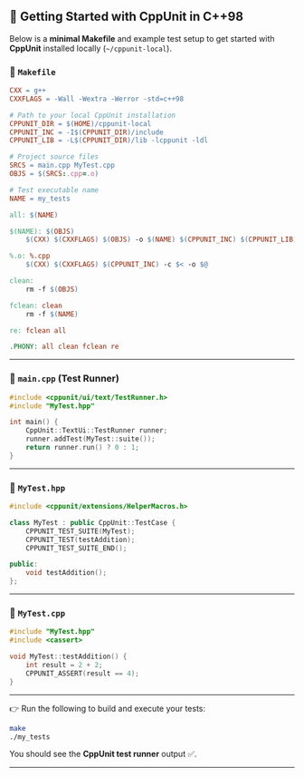 ## 🧪 Getting Started with CppUnit in C++98

Below is a **minimal Makefile** and example test setup to get started with **CppUnit** installed locally (`~/cppunit-local`).

### 📄 `Makefile`

``` makefile
CXX = g++
CXXFLAGS = -Wall -Wextra -Werror -std=c++98

# Path to your local CppUnit installation
CPPUNIT_DIR = $(HOME)/cppunit-local
CPPUNIT_INC = -I$(CPPUNIT_DIR)/include
CPPUNIT_LIB = -L$(CPPUNIT_DIR)/lib -lcppunit -ldl

# Project source files
SRCS = main.cpp MyTest.cpp
OBJS = $(SRCS:.cpp=.o)

# Test executable name
NAME = my_tests

all: $(NAME)

$(NAME): $(OBJS)
	$(CXX) $(CXXFLAGS) $(OBJS) -o $(NAME) $(CPPUNIT_INC) $(CPPUNIT_LIB)

%.o: %.cpp
	$(CXX) $(CXXFLAGS) $(CPPUNIT_INC) -c $< -o $@

clean:
	rm -f $(OBJS)

fclean: clean
	rm -f $(NAME)

re: fclean all

.PHONY: all clean fclean re
```

---

### 📄 `main.cpp` (Test Runner)

```cpp
#include <cppunit/ui/text/TestRunner.h>
#include "MyTest.hpp"

int main() {
    CppUnit::TextUi::TestRunner runner;
    runner.addTest(MyTest::suite());
    return runner.run() ? 0 : 1;
}
```

---

### 📄 `MyTest.hpp`

```cpp
#include <cppunit/extensions/HelperMacros.h>

class MyTest : public CppUnit::TestCase {
    CPPUNIT_TEST_SUITE(MyTest);
    CPPUNIT_TEST(testAddition);
    CPPUNIT_TEST_SUITE_END();

public:
    void testAddition();
};
```

---

### 📄 `MyTest.cpp`

```cpp
#include "MyTest.hpp"
#include <cassert>

void MyTest::testAddition() {
    int result = 2 + 2;
    CPPUNIT_ASSERT(result == 4);
}
```

---

👉 Run the following to build and execute your tests:

``` bash
make
./my_tests
```

You should see the **CppUnit test runner** output ✅.

---

